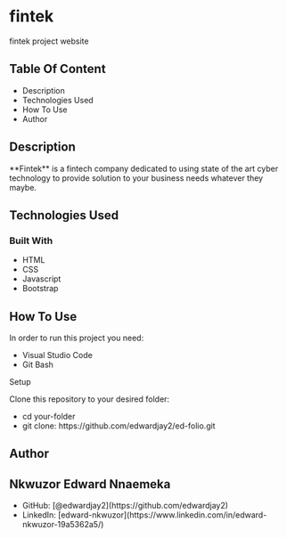 # fintek
fintek project website

<h2>Table Of Content</h2>
<ul>
<li>Description</li>
<li>Technologies Used</li>
<li>How To Use</li>
<li>Author</li>
</ul>
<section><h1>Description</h1>
**Fintek** is a  fintech company dedicated to using state of the art cyber technology to provide solution to your business needs whatever they maybe.

</section>

<section><h2>Technologies Used</h2>
<h3>Built With</h3>
<ul>
<li>HTML</li>
<li>CSS</li>
<li>Javascript</li>
<li>Bootstrap</li>
</ul>

</section>

<section><h2>How To Use</h2>
In order to run this project you need:
<ul>
<li>Visual Studio Code</li>
<li>Git Bash</li>
</ul>


Setup

Clone this repository to your desired folder:
<ul>
<li>cd your-folder</li>
<li>git clone: https://github.com/edwardjay2/ed-folio.git</li>
</ul>



</section>

<section><h2>Author</h2>
<h2>Nkwuzor Edward Nnaemeka</h2>
<ul>
<li>GitHub: [@edwardjay2](https://github.com/edwardjay2)</li>
<li>LinkedIn: [edward-nkwuzor](https://www.linkedin.com/in/edward-nkwuzor-19a5362a5/)</li>
</ul>
</section>
